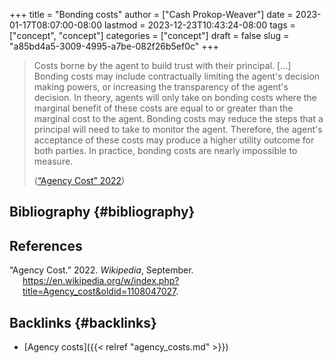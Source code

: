 +++
title = "Bonding costs"
author = ["Cash Prokop-Weaver"]
date = 2023-01-17T08:07:00-08:00
lastmod = 2023-12-23T10:43:24-08:00
tags = ["concept", "concept"]
categories = ["concept"]
draft = false
slug = "a85bd4a5-3009-4995-a7be-082f26b5ef0c"
+++

> Costs borne by the agent to build trust with their principal. [...] Bonding costs may include contractually limiting the agent's decision making powers, or increasing the transparency of the agent's decision. In theory, agents will only take on bonding costs where the marginal benefit of these costs are equal to or greater than the marginal cost to the agent. Bonding costs may reduce the steps that a principal will need to take to monitor the agent. Therefore, the agent's acceptance of these costs may produce a higher utility outcome for both parties. In practice, bonding costs are nearly impossible to measure.
>
> (<a href="#citeproc_bib_item_1">“Agency Cost” 2022</a>)


## Bibliography {#bibliography}

## References

<style>.csl-entry{text-indent: -1.5em; margin-left: 1.5em;}</style><div class="csl-bib-body">
  <div class="csl-entry"><a id="citeproc_bib_item_1"></a>“Agency Cost.” 2022. <i>Wikipedia</i>, September. <a href="https://en.wikipedia.org/w/index.php?title=Agency_cost&oldid=1108047027">https://en.wikipedia.org/w/index.php?title=Agency_cost&#38;oldid=1108047027</a>.</div>
</div>



## Backlinks {#backlinks}

-   [Agency costs]({{< relref "agency_costs.md" >}})
